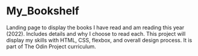# My_Bookshelf
Landing page to display the books I have read and am reading this year (2022). Includes details and why I choose to read each. This project will display my skills with HTML, CSS, flexbox, and overall design process. It is part of The Odin Project curriculum. 
